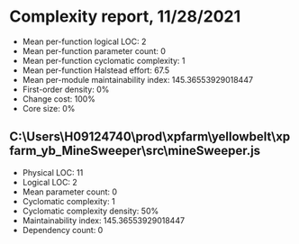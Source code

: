 # Complexity report, 11/28/2021

* Mean per-function logical LOC: 2
* Mean per-function parameter count: 0
* Mean per-function cyclomatic complexity: 1
* Mean per-function Halstead effort: 67.5
* Mean per-module maintainability index: 145.36553929018447
* First-order density: 0%
* Change cost: 100%
* Core size: 0%

## C:\Users\H09124740\prod\xpfarm\yellowbelt\xpfarm_yb_MineSweeper\src\mineSweeper.js

* Physical LOC: 11
* Logical LOC: 2
* Mean parameter count: 0
* Cyclomatic complexity: 1
* Cyclomatic complexity density: 50%
* Maintainability index: 145.36553929018447
* Dependency count: 0

